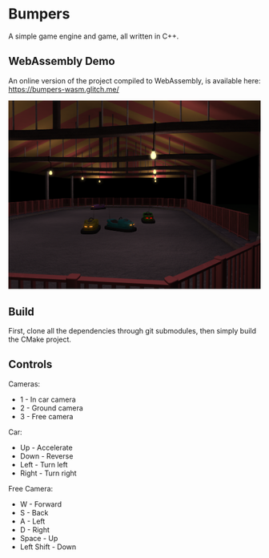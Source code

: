
# Bumpers
A simple game engine and game, all written in C++.

## WebAssembly Demo
An online version of the project compiled to WebAssembly, is available here:
<https://bumpers-wasm.glitch.me/>

![Bumpers](https://raw.githubusercontent.com/BenJilks/Bumpers/master/screenshots/bumpers.png)

## Build
First, clone all the dependencies through git submodules, then simply build the CMake project.

## Controls
Cameras:
- 1 - In car camera
- 2 - Ground camera
- 3 - Free camera

Car:
- Up - Accelerate
- Down - Reverse
- Left - Turn left
- Right - Turn right

Free Camera:
- W - Forward
- S - Back
- A - Left
- D - Right
- Space - Up
- Left Shift - Down

